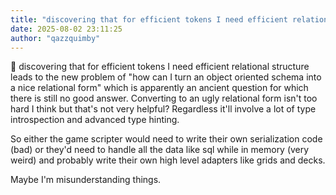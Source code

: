 ```yaml
---
title: "discovering that for efficient tokens I need efficient relational structure leads to the new problem"
date: 2025-08-02 23:11:25
author: "qazzquimby"
---
```


💭 discovering that for efficient tokens I need efficient relational structure leads to the new problem of "how can I turn an object oriented schema into a nice relational form" which is apparently an ancient question for which there is still no good answer. Converting to an ugly relational form isn't too hard I think but that's not very helpful? Regardless it'll involve a lot of type introspection and advanced type hinting. 

So either the game scripter would need to write their own serialization code (bad) or they'd need to handle all the data like sql while in memory (very weird) and probably write their own high level adapters like grids and decks.

Maybe I'm misunderstanding things.